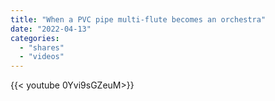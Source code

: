 ```yaml
---
title: "When a PVC pipe multi-flute becomes an orchestra"
date: "2022-04-13"
categories:
  - "shares"
  - "videos"
---
```


<div style="width: 70vw;">{{< youtube 0Yvi9sGZeuM>}}</div>